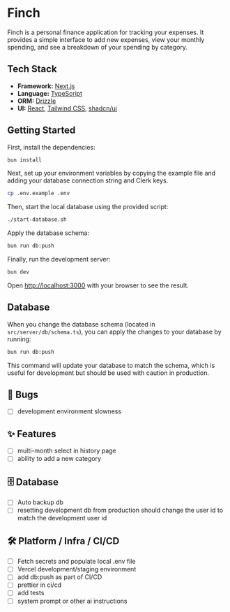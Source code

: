 # Finch

Finch is a personal finance application for tracking your expenses. It provides a simple interface to add new expenses, view your monthly spending, and see a breakdown of your spending by category.

## Tech Stack

- **Framework:** [Next.js](https://nextjs.org/)
- **Language:** [TypeScript](https://www.typescriptlang.org/)
- **ORM:** [Drizzle](https://orm.drizzle.team/)
- **UI:** [React](https://react.dev/), [Tailwind CSS](https://tailwindcss.com/), [shadcn/ui](https://ui.shadcn.com/)

## Getting Started

First, install the dependencies:

```bash
bun install
```

Next, set up your environment variables by copying the example file and adding your database connection string and Clerk keys.

```bash
cp .env.example .env
```

Then, start the local database using the provided script:

```bash
./start-database.sh
```

Apply the database schema:

```bash
bun run db:push
```

Finally, run the development server:

```bash
bun dev
```

Open [http://localhost:3000](http://localhost:3000) with your browser to see the result.

## Database

When you change the database schema (located in `src/server/db/schema.ts`), you can apply the changes to your database by running:

```bash
bun run db:push
```

This command will update your database to match the schema, which is useful for development but should be used with caution in production.

## 🐞 Bugs

- [ ] development environment slowness

## ✨ Features

- [ ] multi-month select in history page
- [ ] ability to add a new category

## 🗄️ Database

- [ ] Auto backup db
- [ ] resetting development db from production should change the user id to match the development user id

## 🛠️ Platform / Infra / CI/CD

- [ ] Fetch secrets and populate local .env file
- [ ] Vercel development/staging environment
- [ ] add db:push as part of CI/CD
- [ ] prettier in ci/cd
- [ ] add tests
- [ ] system prompt or other ai instructions
